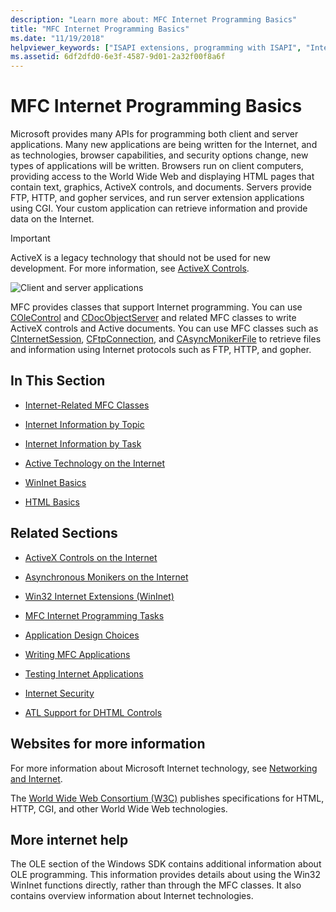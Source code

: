 ```yaml
---
description: "Learn more about: MFC Internet Programming Basics"
title: "MFC Internet Programming Basics"
ms.date: "11/19/2018"
helpviewer_keywords: ["ISAPI extensions, programming with ISAPI", "Internet applications [MFC]", "ISAPI", "ActiveX controls [MFC], Internet", "programming [MFC], Internet", "Web applications [MFC], MFC classes", "ISAPI filters [MFC], programming with ISAPI", "Internet applications [MFC], ActiveX controls", "Internet applications [MFC], writing", "Internet applications [MFC], Active technology", "Active technology [MFC]", "Internet content [MFC]", "WinInet classes [MFC]"]
ms.assetid: 6df2dfd0-6e3f-4587-9d01-2a32f00f8a6f
---
```

# MFC Internet Programming Basics

Microsoft provides many APIs for programming both client and server applications. Many new applications are being written for the Internet, and as technologies, browser capabilities, and security options change, new types of applications will be written. Browsers run on client computers, providing access to the World Wide Web and displaying HTML pages that contain text, graphics, ActiveX controls, and documents. Servers provide FTP, HTTP, and gopher services, and run server extension applications using CGI. Your custom application can retrieve information and provide data on the Internet.

>[!IMPORTANT]
> ActiveX is a legacy technology that should not be used for new development. For more information, see [ActiveX Controls](activex-controls.md).

![Client and server applications](../mfc/media/vc38bq1.gif "Client and server applications")

MFC provides classes that support Internet programming. You can use [COleControl](reference/colecontrol-class.md) and [CDocObjectServer](reference/cdocobjectserver-class.md) and related MFC classes to write ActiveX controls and Active documents. You can use MFC classes such as [CInternetSession](reference/cinternetsession-class.md), [CFtpConnection](reference/cftpconnection-class.md), and [CAsyncMonikerFile](reference/casyncmonikerfile-class.md) to retrieve files and information using Internet protocols such as FTP, HTTP, and gopher.

## In This Section

- [Internet-Related MFC Classes](internet-related-mfc-classes.md)

- [Internet Information by Topic](internet-information-by-topic.md)

- [Internet Information by Task](internet-information-by-task.md)

- [Active Technology on the Internet](active-technology-on-the-internet.md)

- [WinInet Basics](wininet-basics.md)

- [HTML Basics](html-basics.md)

## Related Sections

- [ActiveX Controls on the Internet](activex-controls-on-the-internet.md)

- [Asynchronous Monikers on the Internet](asynchronous-monikers-on-the-internet.md)

- [Win32 Internet Extensions (WinInet)](win32-internet-extensions-wininet.md)

- [MFC Internet Programming Tasks](mfc-internet-programming-tasks.md)

- [Application Design Choices](application-design-choices.md)

- [Writing MFC Applications](writing-mfc-applications.md)

- [Testing Internet Applications](testing-internet-applications.md)

- [Internet Security](internet-security-cpp.md)

- [ATL Support for DHTML Controls](../atl/atl-support-for-dhtml-controls.md)

## <a name="_core_web_sites_for_more_information"></a> Websites for more information

For more information about Microsoft Internet technology, see [Networking and Internet](/windows/win32/networking).

The [World Wide Web Consortium (W3C)](https://go.microsoft.com/fwlink/p/?linkid=37125) publishes specifications for HTML, HTTP, CGI, and other World Wide Web technologies.

## <a name="_core_more_internet_help"></a> More internet help

The OLE section of the Windows SDK contains additional information about OLE programming. This information provides details about using the Win32 WinInet functions directly, rather than through the MFC classes. It also contains overview information about Internet technologies.

